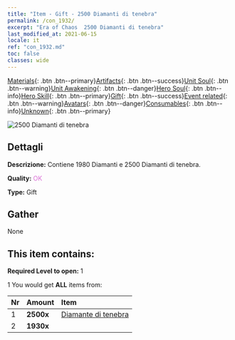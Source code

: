 ```yaml
---
title: "Item - Gift - 2500 Diamanti di tenebra"
permalink: /con_1932/
excerpt: "Era of Chaos  2500 Diamanti di tenebra"
last_modified_at: 2021-06-15
locale: it
ref: "con_1932.md"
toc: false
classes: wide
---
```

 [Materials](/ItemsIT/){: .btn .btn--primary}[Artifacts](/ItemsIT/Artifacts/){: .btn .btn--success}[Unit Soul](/ItemsIT/UnitSoul/){: .btn .btn--warning}[Unit Awakening](/ItemsIT/UnitAwakening/){: .btn .btn--danger}[Hero Soul](/ItemsIT/HeroSoul/){: .btn .btn--info}[Hero Skill](/ItemsIT/HeroSkill/){: .btn .btn--primary}[Gift](/ItemsIT/Gift/){: .btn .btn--success}[Event related](/ItemsIT/Events/){: .btn .btn--warning}[Avatars](/ItemsIT/Avatars/){: .btn .btn--danger}[Consumables](/ItemsIT/Consumables/){: .btn .btn--info}[Unknown](/ItemsIT/Unknown/){: .btn .btn--primary}

 ![2500 Diamanti di tenebra](/images/t/i_10040.png)

## Dettagli
 **Descrizione:** Contiene 1980 Diamanti e 2500 Diamanti di tenebra.

 **Quality:** <span style="color: #DA70D6">OK</span>

 **Type:** Gift

## Gather

  None

## This item contains:

 **Required Level to open:** 1

 1 You would get **ALL** items  from:

  | Nr | Amount |     Item    |
  |:---|:-------|:------------|
  | 1 |  **2500x** | [Diamante di tenebra](/ItemsIT/con_554/) |  | 
  | 2 |  **1930x** | <i class="fas fa-gem"/> |  | 
